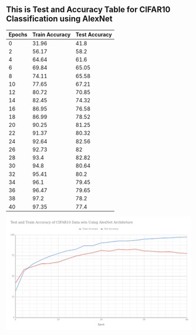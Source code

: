 ## This is Test and Accuracy Table for CIFAR10 Classification using AlexNet 
| Epochs |Train Accuracy  | Test Accuracy|
|--|--|--|
0 | 31.96|41.8
2|56.17|58.2
4|64.64|61.6
6|69.84|65.05
8|74.11|65.58
10|77.65|67.21
12|80.72|70.85
14|82.45|74.32
16|86.95|76.58
18|86.99|78.52
20|90.25|81.25
22|91.37|80.32
24|92.64|82.56
26|92.73|82
28|93.4|82.82
30|94.8|80.64
32|95.41|80.2
34|96.1|79.45
36|96.47|79.65
38|97.2|78.2
40|97.35|77.4

 ![Loading Graph](./Graph_AlexNet_80Acc.png)
